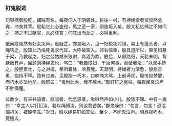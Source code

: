 <script type="text/javascript">
    var head = document.getElementsByTagName('head')[0];
    cssURL = '/public/article_1.css';
    linkTag = document.createElement('link');
    linkTag.href = cssURL;
    linkTag.setAttribute('type','text/css');
    linkTag.setAttribute('rel','stylesheet');
    head.appendChild(linkTag);
</script>
### 钉鬼脱逃

句容捕者殷乾，捕贼有名，每夜伺人于阴僻处。将往一村，有持绳索者贸贸然急奔，冲突其背。殷私忆此必盗也，尾之至一家，则逾垣入矣。殷又私忆捕之不如伺之：捕之不过献官，未必获赏；伺其出而劫之，必得重利。

俄闻隐隐然有妇女哭声，殷疑之，亦逾垣入，见一妇梳妆对镜，梁上有蓬头者，以绳钩之。殷知此乃缢死鬼求代耳，大呼破窗入。邻右惊集，殷具道所以，果见妇悬于梁，乃救起之。妇之公姑咸来致谢，具酒为款。散后，从原路归，天犹未明。背簌簌有声，回顾则持绳鬼也，骂曰：“我自取妇，干汝何事，而破我法！”以双手搏之。殷胆素壮，与之对搏，拳所着处，冷且腥。天渐明，持绳者力渐惫，殷愈奋勇，抱持不释。路有过者，见殷抱一朽木，口喃喃大骂，上前谛视，殷恍如梦醒，而朽木亦坠地矣。殷怒曰：“鬼附此木，我不赦木。”取钉钉之庭柱，每夜闻哀泣声不胜痛楚。

过数夕，有来共语者、慰唁者、代乞恩者，啾啾然声如小儿，殷皆不理。中有一鬼曰：“幸主人以钉钉汝，若以绳缚汝，则汝愈苦矣。”群鬼噪曰：“勿言，勿言！恐泄漏机关，被殷学乖。”次日，殷以绳易钉如其法。至夕，不闻鬼泣声。明旦视朽木，竟遁去。


